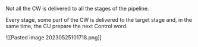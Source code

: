 Not all the CW is delivered to all the stages of the pipeline.

Every stage, some part of the CW is delivered to the target stage and, in the same time, the CU prepare the next Control word. 

![[Pasted image 20230525101718.png]]

